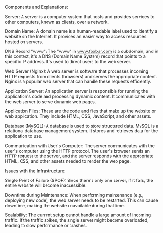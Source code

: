 Components and Explanations:

Server: A server is a computer system that hosts and provides services to other computers, known as clients, over a network.

Domain Name: A domain name is a human-readable label used to identify a website on the Internet. It provides an easier way to access resources hosted on servers.

DNS Record "www": The "www" in www.foobar.com is a subdomain, and in this context, it's a DNS (Domain Name System) record that points to a specific IP address. It's used to direct users to the web server.

Web Server (Nginx): A web server is software that processes incoming HTTP requests from clients (browsers) and serves the appropriate content. Nginx is a popular web server that can handle these requests efficiently.

Application Server: An application server is responsible for running the application's code and processing dynamic content. It communicates with the web server to serve dynamic web pages.

Application Files: These are the code and files that make up the website or web application. They include HTML, CSS, JavaScript, and other assets.

Database (MySQL): A database is used to store structured data. MySQL is a relational database management system. It stores and retrieves data for the application to use.

Communication with User's Computer: The server communicates with the user's computer using the HTTP protocol. The user's browser sends an HTTP request to the server, and the server responds with the appropriate HTML, CSS, and other assets needed to render the web page.

Issues with the Infrastructure:

Single Point of Failure (SPOF): Since there's only one server, if it fails, the entire website will become inaccessible.

Downtime during Maintenance: When performing maintenance (e.g., deploying new code), the web server needs to be restarted. This can cause downtime, making the website unavailable during that time.

Scalability: The current setup cannot handle a large amount of incoming traffic. If the traffic spikes, the single server might become overloaded, leading to slow performance or crashes.
